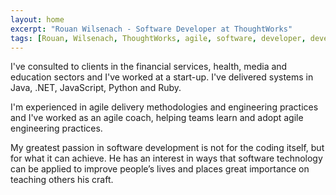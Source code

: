 ```yaml
---
layout: home
excerpt: "Rouan Wilsenach - Software Developer at ThoughtWorks"
tags: [Rouan, Wilsenach, ThoughtWorks, agile, software, developer, development, continuous, delivery]
---
```


I've consulted to clients in the financial services, health, media and education sectors and I've worked at a start-up. I've delivered systems in Java, .NET, JavaScript, Python and Ruby.

I'm experienced in agile delivery methodologies and engineering practices and I've worked as an agile coach, helping teams learn and adopt agile engineering practices.

My greatest passion in software development is not for the coding itself, but for what it can achieve. He has an interest in ways that software technology can be applied to improve people’s lives and places great importance on teaching others his craft.
